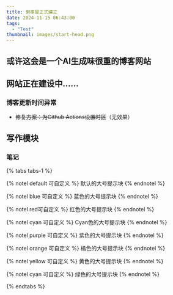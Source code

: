 ```yaml
---
title: 懒事屋正式建立
date: 2024-11-15 06:43:00
tags:	
  - "Test"
thumbnail: images/start-head.png
---
```


## 或许这会是一个AI生成味很重的博客网站

## 网站正在建设中……

### 博客更新时间异常

- ~~修复方案：为Github Actions设置时区~~（无效果）



## 写作模块

### 笔记

{% tabs tabs-1 %}

<!-- tab default -->

{% notel default 可自定义 %}
默认的大号提示块
{% endnotel %}

<!-- endtab -->

<!-- tab blue -->

{% notel blue 可自定义 %}
蓝色的大号提示块
{% endnotel %}

<!-- endtab -->

<!-- tab red -->

{% notel red可自定义 %}
红色的大号提示块
{% endnotel %}

<!-- endtab -->

<!-- tab cyan -->

{% notel cyan 可自定义 %}
Cyan色的大号提示块
{% endnotel %}

<!-- endtab -->

<!-- tab purple -->

{% notel purple 可自定义 %}
紫色的大号提示块
{% endnotel %}

<!-- endtab -->

<!-- tab orange -->

{% notel orange 可自定义 %}
橘色的大号提示块
{% endnotel %}

<!-- endtab -->

<!-- tab yellow -->

{% notel yellow 可自定义 %}
黄色的大号提示块
{% endnotel %}

<!-- endtab -->

<!-- tab green -->

{% notel cyan 可自定义 %}
绿色的大号提示块
{% endnotel %}

<!-- endtab -->

{% endtabs %}

